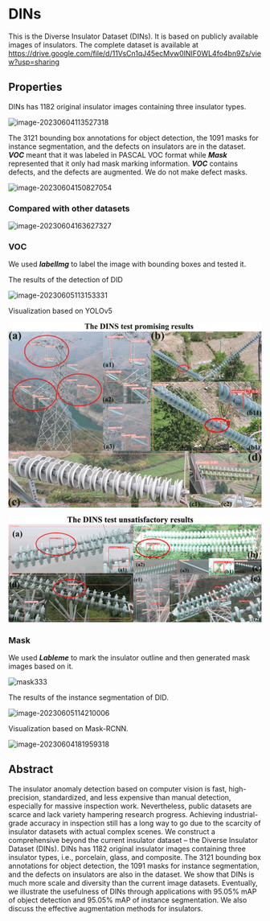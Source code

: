 # DINs

This is the  Diverse Insulator Dataset (DINs).  It is based on publicly available images of insulators. The complete dataset is available at https://drive.google.com/file/d/11VsCn1qJ45ecMvw0lNIF0WL4fo4bn9Zs/view?usp=sharing

## Properties

DINs has 1182 original insulator images containing three insulator types.

![image-20230604113527318](./readme/image-20230604113527318.png)

The 3121 bounding box annotations for object detection, the 1091 masks for instance segmentation, and the defects on insulators are  in the dataset. ***VOC*** meant that it was labeled in PASCAL VOC format while ***Mask*** represented that it only had mask marking information.  ***VOC***  contains defects, and the defects are augmented. We do not make defect masks.

![image-20230604150827054](./readme/image-20230604150827054.png )

### Compared with other datasets

![image-20230604163627327](./readme/image-20230604163627327.png)

### VOC

 We used ***labelImg***  to label the image with bounding boxes and tested it.

The results of the detection of DID 

![image-20230605113153331](./readme/image-20230605113153331.png)

Visualization based on YOLOv5

![PPPP](./readme/PPPP.png)







![gggg](./readme/gggg.png  )





### Mask

 We used ***Lableme***  to mark the insulator outline and then generated mask images based on it.



![mask333](./readme/mask333.png)



The results of the instance segmentation of DID.

![image-20230605114210006](./readme/image-20230605114210006.png)

 

Visualization based on Mask-RCNN.

![image-20230604181959318](./readme/image-20230604181959318.png)





## Abstract

The insulator anomaly detection based on computer vision is fast, high-precision, standardized, and less expensive than manual detection, especially for massive inspection work. Nevertheless, public datasets are scarce and lack variety hampering research progress. Achieving industrial-grade accuracy in inspection still has a long way to go due to the scarcity of insulator datasets with actual complex scenes. We construct a comprehensive beyond the current insulator dataset – the Diverse Insulator Dataset (DINs). DINs has 1182 original insulator images containing three insulator types, i.e., porcelain, glass, and composite. The 3121 bounding box annotations for object detection, the 1091 masks for instance segmentation, and the defects on insulators are also in the dataset. We show that DINs is much more scale and diversity than the current image datasets. Eventually, we illustrate the usefulness of DINs through applications with 95.05\% mAP of object detection and 95.05\% mAP of instance segmentation. We also discuss the effective augmentation methods for insulators.
